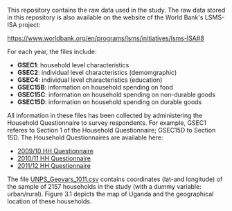 This repository contains the raw data used in the study. The raw data stored in this repository is also available on the website of the World Bank's LSMS-ISA project:

https://www.worldbank.org/en/programs/lsms/initiatives/lsms-ISA#8


For each year, the files include: 

* <strong>GSEC1</strong>: household level characteristics
* <strong>GSEC2</strong>: individual level characteristics (demomgraphic)
* <strong>GSEC4</strong>: individual level characteristics (education)
* <strong>GSEC15B</strong>: information on household spending on food 
* <strong>GSEC15C</strong>: information on household spending on non-durable goods
* <strong>GSEC15D</strong>: information on household spending on durable goods


All information in these files has been collected by administering the Household Questionnaire to survey respondents. 
For example, GSEC1 referes to Section 1 of the Household Questionnaire; GSEC15D to Section 15D. 
The Household Questionnaires are available here:

* <a href="Household Questionnaires/09:10 hh_questionnaire.pdf">2009/10 HH Questionnaire</a>
* <a href="Household Questionnaires/10:11 hh_questionnaire.pdf">2010/11 HH Questionnaire</a>
* <a href="Household Questionnaires/11:12 hh_questionnaire.pdf">2011/12 HH Questionnaire</a>



The file <a href="UNPS_Geovars_1011.csv.csv">UNPS_Geovars_1011.csv</a> contains coordinates (lat-and longitude) of the sample of 2157 households in the study (with a dummy variable: urban/rural). Figure 3.1 depicts the map of Uganda and the geographical location of these households.
